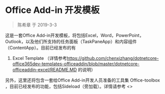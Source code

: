 # Office Add-in 开发模板

> 陈希章 于 2019-3-3

这是一套Office Add-in开发模板，将包括Excel，Word，PowerPoint，Outlook，以及他们所支持的任务面板（TaskPaneApp）和内容组件（ContentApp）。目前已经发布的有

1. Excel Template （详情参考<https://github.com/chenxizhang/dotnetcore-office365dev-templates-officeaddin/blob/master/dotnetcore-officeaddin-excel/README.MD> 的说明）

另外，这里还将包含一套给Office Add-in开发人员准备的工具集 Office-toolbox ，目前已经发布的功能，包括Sideload（旁加载）。详情请参考 <>